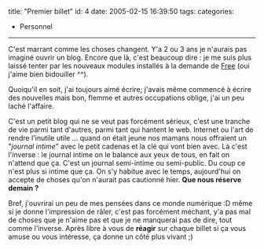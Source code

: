 title: "Premier billet"
id: 4
date: 2005-02-15 16:39:50
tags: 
categories: 
- Personnel
---

C'est marrant comme les choses changent. Y'a 2 ou 3 ans je n'aurais pas imaginé ouvrir un blog. Encore que là, c'est beaucoup dire : je me suis plus laissé tenter par les nouveaux modules installés à la demande de [Free](http://www.free.fr) (oui j'aime bien bidouiller ^^).

Quoiqu'il en soit, j'ai toujours aimé écrire; j'avais même commencé à écrire des nouvelles mais bon, flemme et autres occupations oblige, j'ai un peu laché l'affaire.

C'est un petit blog qui ne se veut pas forcément sérieux, c'est une tranche de vie parmi tant d'autres, parmi tant qui hantent le web. Internet ou l'art de rendre l'inutile utile ... quand on était jeune nos mamans nous offraient un "_journal intime_" avec le petit cadenas et la clé qui vont bien avec. Là c'est l'inverse : le journal intime on le balance aux yeux de tous, en fait on n'attend que ça. C'est un journal semi-intime ou semi-public. Du coup ce n'est plus si intime que ça. On s'y habitue avec le temps, aujourd'hui on accepte de choses qu'on n'aurait pas cautionné hier. **Que nous réserve demain ?**

Bref, j'ouvrirai un peu de mes pensées dans ce monde numérique :D même si je donne l'impression de râler, c'est pas forcément méchant, y'a pas mal de choses que je n'aime pas et que je ne manquerai pas de dire, tout comme l'inverse. Après libre à vous de **réagir** sur chaque billet si ça vous amuse ou vous intéresse, ça donne un côté plus vivant ;)